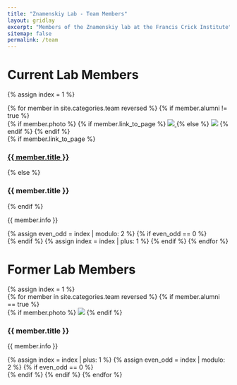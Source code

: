 ```yaml
---
title: "Znamenskiy Lab - Team Members"
layout: gridlay
excerpt: "Members of the Znamenskiy lab at the Francis Crick Institute"
sitemap: false
permalink: /team
---
```

# Current Lab Members
{% assign index = 1 %}
<div class="row">
{% for member in site.categories.team reversed %}
{% if member.alumni != true %}
<div class="col-sm-3">
  {% if member.photo %}
  {% if member.link_to_page %}
  <a href="{{ member.url }}">
  <img class="img-fluid" src="{{ site.url }}{{ site.baseurl }}/images/members/{{ member.photo }}">
  </a>
  {% else %}
  <img class="img-fluid" src="{{ site.url }}{{ site.baseurl }}/images/members/{{ member.photo }}">
  {% endif %}
  {% endif %}
</div>
<div class="col-sm-3 align-self-center">
    {% if member.link_to_page %}
    <a href="{{ member.url }}"><h3>{{ member.title }}</h3></a>
    {% else %}
    <h3>{{ member.title }}</h3>
    {% endif %}
    <p>{{ member.info }} <br />
    </p>
</div>
{% assign even_odd = index | modulo: 2 %}
{% if even_odd == 0 %}
<div class="w-100"></div>
{% endif %}
{% assign index = index | plus: 1 %}
{% endif %}
{% endfor %}

<div id="gridid" class="col-12">
<h1 id="former-lab-members">Former Lab Members</h1>
{% assign index = 1 %}
<div class="row">
{% for member in site.categories.team reversed %}
{% if member.alumni == true %}
<div class="col-sm-3">
  {% if member.photo %}
  <img class="img-fluid" src="{{ site.url }}{{ site.baseurl }}/images/members/{{ member.photo }}">
  {% endif %}
</div>
<div class="col-sm-3 align-self-center">
    <h3>{{ member.title }}</h3>
    <p>{{ member.info }} <br />
    </p>
</div>
{% assign index = index | plus: 1 %}
{% assign even_odd = index | modulo: 2 %}
{% if even_odd == 0 %}
<div class="w-100"></div>
{% endif %}
{% endif %}
{% endfor %}
</div>
</div>
